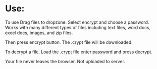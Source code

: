 <h1>Use:</h1>
To use Drag files to dropzone. Select encrypt and choose a password.
Works with many different types of files including text files, word docs, excel docs, images, and zip files.

Then press encrypt button. The .crypt file will be downloaded.  

To decrypt a file. Load the .crypt file enter password and press decrypt. 

Your file never leaves the browser. Not uploaded to server.





